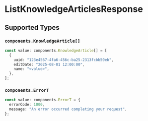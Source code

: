 # ListKnowledgeArticlesResponse


## Supported Types

### `components.KnowledgeArticle[]`

```typescript
const value: components.KnowledgeArticle[] = [
  {
    uuid: "123e4567-4fa6-456c-ba25-2313fcbb50eb",
    editDate: "2025-08-01 12:00:00",
    name: "<value>",
  },
];
```

### `components.ErrorT`

```typescript
const value: components.ErrorT = {
  errorCode: 1000,
  message: "An error occurred completing your request",
};
```

